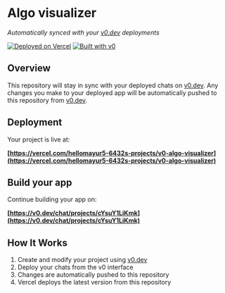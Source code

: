 # Algo visualizer

*Automatically synced with your [v0.dev](https://v0.dev) deployments*

[![Deployed on Vercel](https://img.shields.io/badge/Deployed%20on-Vercel-black?style=for-the-badge&logo=vercel)](https://vercel.com/hellomayur5-6432s-projects/v0-algo-visualizer)
[![Built with v0](https://img.shields.io/badge/Built%20with-v0.dev-black?style=for-the-badge)](https://v0.dev/chat/projects/cYsuY1LiKmk)

## Overview

This repository will stay in sync with your deployed chats on [v0.dev](https://v0.dev).
Any changes you make to your deployed app will be automatically pushed to this repository from [v0.dev](https://v0.dev).

## Deployment

Your project is live at:

**[https://vercel.com/hellomayur5-6432s-projects/v0-algo-visualizer](https://vercel.com/hellomayur5-6432s-projects/v0-algo-visualizer)**

## Build your app

Continue building your app on:

**[https://v0.dev/chat/projects/cYsuY1LiKmk](https://v0.dev/chat/projects/cYsuY1LiKmk)**

## How It Works

1. Create and modify your project using [v0.dev](https://v0.dev)
2. Deploy your chats from the v0 interface
3. Changes are automatically pushed to this repository
4. Vercel deploys the latest version from this repository